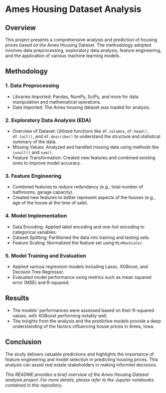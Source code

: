 # Ames Housing Dataset Analysis

## Overview
This project presents a comprehensive analysis and prediction of housing prices based on the Ames Housing Dataset. The methodology adopted involves data preprocessing, exploratory data analysis, feature engineering, and the application of various machine learning models.

## Methodology
### 1. Data Preprocessing
- Libraries Imported: Pandas, NumPy, SciPy, and more for data manipulation and mathematical operations.
- Data Imported: The Ames housing dataset was loaded for analysis.

### 2. Exploratory Data Analysis (EDA)
- Overview of Dataset: Utilized functions like `df.columns`, `df.head()`, `df.tail()`, and `df.describe()` to understand the structure and statistical summary of the data.
- Missing Values: Analyzed and handled missing data using methods like `isnull()` and `sum()`.
- Feature Transformation: Created new features and combined existing ones to improve model accuracy.

### 3. Feature Engineering
- Combined features to reduce redundancy (e.g., total number of bathrooms, garage capacity).
- Created new features to better represent aspects of the houses (e.g., age of the house at the time of sale).

### 4. Model Implementation
- Data Encoding: Applied label encoding and one-hot encoding to categorical variables.
- Dataset Splitting: Partitioned the data into training and testing sets.
- Feature Scaling: Normalized the feature set using `MinMaxScaler`.

### 5. Model Training and Evaluation
- Applied various regression models including Lasso, XGBoost, and Decision Tree Regressor.
- Evaluated model performance using metrics such as mean squared error (MSE) and R-squared.

## Results
- The models' performances were assessed based on their R-squared values, with XGBoost performing notably well.
- The insights from the analysis and the predictive models provide a deep understanding of the factors influencing house prices in Ames, Iowa.

## Conclusion
The study delivers valuable predictions and highlights the importance of feature engineering and model selection in predicting housing prices. This analysis can assist real estate stakeholders in making informed decisions.

*This README provides a brief overview of the Ames Housing Dataset analysis project. For more details, please refer to the Jupyter notebooks contained in this repository.*
